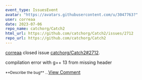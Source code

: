 ```yaml
---
event_type: IssuesEvent
avatar: "https://avatars.githubusercontent.com/u/3047763?"
user: correaa
date: 2023-07-06
repo_name: catchorg/Catch2
html_url: https://github.com/catchorg/Catch2/issues/2712
repo_url: https://github.com/catchorg/Catch2
---
```


<a href='https://github.com/correaa' target='_blank'>correaa</a> closed issue <a href='https://github.com/catchorg/Catch2/issues/2712' target='_blank'>catchorg/Catch2#2712</a>.

<p>compilation error with g++ 13 from missing header</p><small>**Describe the bug**...</small><a href='https://github.com/catchorg/Catch2/issues/2712' target='_blank'>View Comment</a>